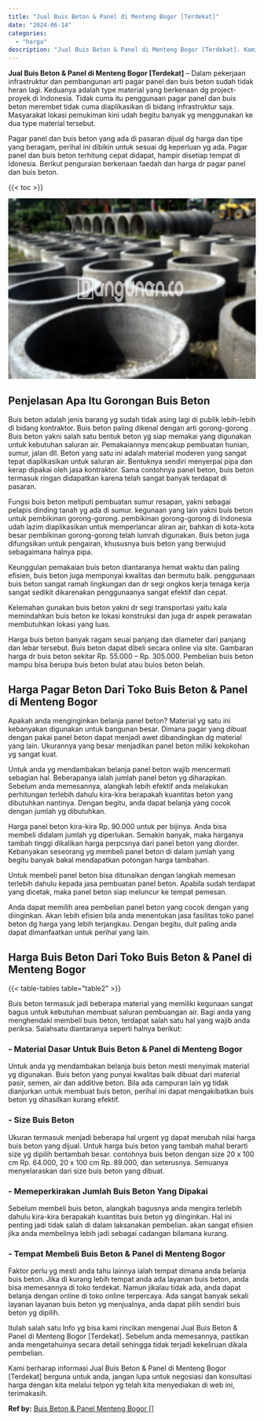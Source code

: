 ```yaml
---
title: "Jual Buis Beton & Panel di Menteng Bogor [Terdekat]"
date: "2024-06-14"
categories: 
  - "harga"
description: "Jual Buis Beton & Panel di Menteng Bogor [Terdekat]. Kami berharap informasi Jual Buis Beton & Panel di Menteng Bogor [Terdekat] berguna untuk anda, jangan..."
---
```


**Jual Buis Beton & Panel di Menteng Bogor \[Terdekat\]** – Dalam pekerjaan infrastruktur dan pembangunan arti pagar panel dan buis beton sudah tidak heran lagi. Keduanya adalah type material yang berkenaan dg project-proyek di Indonesia. Tidak cuma itu penggunaan pagar panel dan buis beton merembet tidak cuma diaplikasikan di bidang infrastruktur saja. Masyarakat lokasi pemukiman kini udah begitu banyak yg menggunakan ke dua type material tersebut.

Pagar panel dan buis beton yang ada di pasaran dijual dg harga dan tipe yang beragam, perihal ini dibikin untuk sesuai dg keperluan yg ada. Pagar panel dan buis beton terhitung cepat didapat, hampir disetiap tempat di Idonesia. Berikut penguraian berkenaan faedah dan harga dr pagar panel dan buis beton.

{{< toc >}}

![Jual Buis Beton & Panel di Menteng Bogor [Terdekat]](/images/jual-panel-buis-beton-murah-27.png)

## Penjelasan Apa Itu Gorongan Buis Beton

Buis beton adalah jenis barang yg sudah tidak asing lagi di publik lebih-lebih di bidang kontraktor. Buis beton paling dikenal dengan arti gorong-gorong . Buis beton yakni salah satu bentuk beton yg siap memakai yang digunakan untuk kebutuhan saluran air. Pemakaiannya mencakup pembuatan hunian, sumur, jalan dll. Beton yang satu ini adalah material moderen yang sangat tepat diaplikasikan untuk saluran air. Bentuknya sendiri menyerpai pipa dan kerap dipakai oleh jasa kontraktor. Sama contohnya panel beton, buis beton termasuk ringan didapatkan karena telah sangat banyak terdapat di pasaran.

Fungsi buis beton meliputi pembuatan sumur resapan, yakni sebagai pelapis dinding tanah yg ada di sumur. kegunaan yang lain yakni buis beton untuk pembikinan gorong-gorong. pembikinan gorong-gorong di Indonesia udah lazim diaplikasikan untuk memperlancar aliran air, bahkan di kota-kota besar pembikinan gorong-gorong telah lumrah digunakan. Buis beton juga difungsikan untuk pengairan, khususnya buis beton yang berwujud sebagaimana halnya pipa.

Keunggulan pemakaian buis beton diantaranya hemat waktu dan paling efisien, buis beton juga mempunyai kwalitas dan bermutu baik. penggunaan buis beton sangat ramah lingkungan dan dr segi ongkos kerja tenaga kerja sangat sedikit dikarenakan penggunaanya sangat efektif dan cepat.

Kelemahan gunakan buis beton yakni dr segi transportasi yaitu kala memindahkan buis beton ke lokasi konstruksi dan juga dr aspek perawatan membutuhkan lokasi yang luas.

Harga buis beton banyak ragam seuai panjang dan diameter dari panjang dan lebar tersebut. Buis beton dapat dibeli secara online via site. Gambaran harga dr buis beton sekitar Rp. 55.000 – Rp. 305.000. Pembelian buis beton mampu bisa berupa buis beton bulat atau buios beton belah.

## Harga Pagar Beton Dari Toko Buis Beton & Panel di Menteng Bogor

Apakah anda menginginkan belanja panel beton? Material yg satu ini kebanyakan digunakan untuk bangunan besar. Dimana pagar yang dibuat dengan pakai panel beton dapat menjadi awet dibandingkan dg material yang lain. Ukurannya yang besar menjadikan panel beton miliki kekokohan yg sangat kuat.

Untuk anda yg mendambakan belanja panel beton wajib mencermati sebagian hal. Beberapanya ialah jumlah panel beton yg diharapkan. Sebelum anda memesannya, alangkah lebih efektif anda melakukan perhitungan terlebih dahulu kira-kira berapakah kuantitas beton yang dibutuhkan nantinya. Dengan begitu, anda dapat belanja yang cocok dengan jumlah yg dibutuhkan.

Harga panel beton kira-kira Rp. 90.000 untuk per bijinya. Anda bisa membeli didalam jumlah yg diperlukan. Semakin banyak, maka harganya tambah tinggi dikalikan harga perpcsnya dari panel beton yang diorder. Kebanyakan seseorang yg membeli panel beton di dalam jumlah yang begitu banyak bakal mendapatkan potongan harga tambahan.

Untuk membeli panel beton bisa ditunaikan dengan langkah memesan terlebih dahulu kepada jasa pembuatan panel beton. Apabila sudah terdapat yang dicetak, maka panel beton siap meluncur ke tempat pemesan.

Anda dapat memilih area pembelian panel beton yang cocok dengan yang diinginkan. Akan lebih efisien bila anda menentukan jasa fasilitas toko panel beton dg harga yang lebih terjangkau. Dengan begitu, duit paling anda dapat dimanfaatkan untuk perihal yang lain.

## Harga Buis Beton Dari Toko Buis Beton & Panel di Menteng Bogor

{{< table-tables table="table2" >}}

Buis beton termasuk jadi beberapa material yang memiliki kegunaan sangat bagus untuk kebutuhan membuat saluran pembuangan air. Bagi anda yang menghendaki membeli buis beton, terdapat salah satu hal yang wajib anda periksa. Salahsatu diantaranya seperti halnya berikut:

### \- Material Dasar Untuk Buis Beton & Panel di Menteng Bogor

Untuk anda yg mendambakan belanja buis beton mesti menyimak material yg digunakan. Buis beton yang punyai kwalitas baik dibuat dari material pasir, semen, air dan additive beton. Bila ada campuran lain yg tidak dianjurkan untuk membuat buis beton, perihal ini dapat mengakibatkan buis beton yg dihasilkan kurang efektif.

### \- Size Buis Beton

Ukuran termasuk menjadi beberapa hal urgent yg dapat merubah nilai harga buis beton yang dijual. Untuk harga buis beton yang tambah mahal berarti size yg dipilih bertambah besar. contohnya buis beton dengan size 20 x 100 cm Rp. 64.000, 20 x 100 cm Rp. 89.000, dan seterusnya. Semuanya menyelaraskan dari size buis beton yang dibuat.

### \- Memeperkirakan Jumlah Buis Beton Yang Dipakai

Sebelum membeli buis beton, alangkah bagusnya anda mengira terlebih dahulu kira-kira berapakah kuantitas buis beton yg diinginkan. Hal ini penting jadi tidak salah di dalam laksanakan pembelian. akan sangat efisien jika anda membelinya lebih jadi sebagai cadangan bilamana kurang.

### \- Tempat Membeli Buis Beton & Panel di Menteng Bogor

Faktor perlu yg mesti anda tahu lainnya ialah tempat dimana anda belanja buis beton. Jika di kurang lebih tempat anda ada layanan buis beton, anda bisa memesannya di toko terdekat. Namun jikalau tidak ada, anda dapat belanja dengan online di toko online terpercaya. Ada sangat banyak sekali layanan layanan buis beton yg menjualnya, anda dapat pilih sendiri buis beton yg dipilih.

Itulah salah satu Info yg bisa kami rincikan mengenai Jual Buis Beton & Panel di Menteng Bogor \[Terdekat\]. Sebelum anda memesannya, pastikan anda mengetahuinya secara detail sehingga tidak terjadi kekeliruan dikala pembelian.

Kami berharap informasi Jual Buis Beton & Panel di Menteng Bogor \[Terdekat\] berguna untuk anda, jangan lupa untuk negosiasi dan konsultasi harga dengan kita melalui telpon yg telah kita menyediakan di web ini, terimakasih.

**Ref by:** [Buis Beton & Panel Menteng Bogor []](https://id.wikipedia.org/wiki/Buis)
